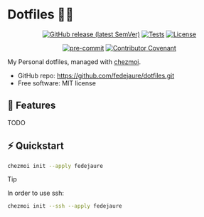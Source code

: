 # Dotfiles 👨‍💻

<div align="center">

[![GitHub release (latest SemVer)](https://img.shields.io/github/v/release/fedejaure/dotfiles?logo=github)](https://github.com/fedejaure/dotfiles/releases)
[![Tests](https://github.com/fedejaure/dotfiles/workflows/tests/badge.svg)](https://github.com/fedejaure/dotfiles/actions?workflow=tests)
[![License](https://img.shields.io/badge/license-MIT-brightgreen)](https://opensource.org/licenses/MIT)

[![pre-commit](https://img.shields.io/badge/pre--commit-enabled-brightgreen?logo=pre-commit&logoColor=white)](https://github.com/pre-commit/pre-commit)
[![Contributor Covenant](https://img.shields.io/badge/Contributor%20Covenant-2.1-4baaaa.svg)](https://www.contributor-covenant.org/version/2/1/code_of_conduct/)

</div>

My Personal dotfiles, managed with [chezmoi].

* GitHub repo: <https://github.com/fedejaure/dotfiles.git>
* Free software: MIT license

## 🚀 Features

TODO

## ⚡️ Quickstart

```sh
chezmoi init --apply fedejaure
```

> [!TIP]
> In order to use ssh:
> ```sh
> chezmoi init --ssh --apply fedejaure
> ```

[chezmoi]: https://chezmoi.io
